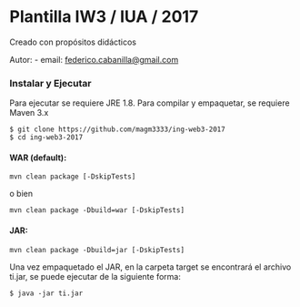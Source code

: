 # Plantilla IW3 / IUA / 2017

Creado con propósitos didácticos

Autor:  - email: [federico.cabanilla@gmail.com](mailto:federico.cabanilla@gmail.com) 


### Instalar y Ejecutar

Para ejecutar se requiere JRE 1.8.
Para compilar y empaquetar, se requiere Maven 3.x
 

```
$ git clone https://github.com/magm3333/ing-web3-2017
$ cd ing-web3-2017
```

#### WAR (default):
```
mvn clean package [-DskipTests]
```
o bien
```
mvn clean package -Dbuild=war [-DskipTests]
```

#### JAR:
```
mvn clean package -Dbuild=jar [-DskipTests]
```
Una vez empaquetado el JAR, en la carpeta target se encontrará el archivo ti.jar, se puede ejecutar de la siguiente forma:

```
$ java -jar ti.jar
```

